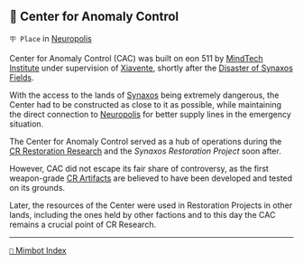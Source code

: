 ## 🏢 Center for Anomaly Control

`🪧 Place` in [Neuropolis](<https://zeithalt.github.io/r/neuropolis.html>)

Center for Anomaly Control (CAC) was built on eon 511 by [MindTech Institute](<https://zeithalt.github.io/r/mindtech_institute.html>) under supervision of [Xiavente](<https://zeithalt.github.io/r/xiavente.html>), shortly after the [Disaster of Synaxos Fields](<https://zeithalt.github.io/t/#eon0508>).

With the access to the lands of [Synaxos](<https://zeithalt.github.io/r/synaxos_fields.html>) being extremely dangerous, the Center had to be constructed as close to it as possible, while maintaining the direct connection to [Neuropolis](<https://zeithalt.github.io/r/neuropolis.html>) for better supply lines in the emergency situation.

The Center for Anomaly Control served as a hub of operations during the [CR Restoration Research](<https://zeithalt.github.io/r/cr_restoration_project.html>) and the _Synaxos Restoration Project_ soon after.

However, CAC did not escape its fair share of controversy, as the first weapon-grade [CR Artifacts](<https://zeithalt.github.io/r/cr_artefacts.html>) are believed to have been developed and tested on its grounds.

Later, the resources of the Center were used in Restoration Projects in other lands, including the ones held by other factions and to this day the CAC remains a crucial point of CR Research.

<!---
keywords:  neuropolis, synaxos fields
aliases: 
-->
----------
[`📑` Mimbot Index](<https://zeithalt.github.io/r/#0330>)